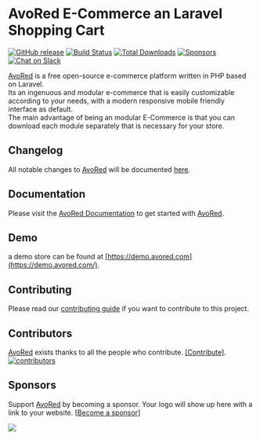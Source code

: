 # AvoRed E-Commerce an Laravel Shopping Cart

[![GitHub release](https://img.shields.io/github/release/avored/laravel-ecommerce.svg?style=flat-square)](https://github.com/avored/laravel-ecommerce/releases/latest) [![Build Status](https://travis-ci.org/avored/framework.svg?branch=master)](https://travis-ci.org/avored/framework)
[![Total Downloads](https://poser.pugx.org/avored/framework/downloads)](https://packagist.org/packages/avored/framework) 
[![Sponsors](https://opencollective.com/laravel-ecommerce/sponsors/badge.svg?style=flat-square)](#sponsors)
[![Chat on Slack](https://img.shields.io/badge/join--slack-avored--ecommerce-c62828.svg?longCache=true&style=for-the-badge&logo=slack&color=#c62828)](https://join.slack.com/t/avored/shared_invite/enQtNDQ1Nzc0MTQ1NjIwLTNiMzIyYzc4M2Y2YWE4YzlhNjM3NzhhN2I0NTAyMzhkNGZmOWUyNjQ1N2U1NGQ3MzIzOGU0MDM0MDM1NTc2MDg)

[AvoRed](https://www.avored.com/) is a free open-source e-commerce platform written in PHP based on Laravel.    
Its an ingenuous and modular e-commerce that is easily customizable according to your needs, with a modern responsive mobile friendly interface as default.    
The main advantage of being an modular E-Commerce is that you can download each module separately that is necessary for your store.

## Changelog

All notable changes to [AvoRed](https://www.avored.com/) will be documented [here](CHANGELOG.md).

## Documentation

Please visit the [AvoRed Documentation](https://www.avored.com/docs) to get started with [AvoRed](https://www.avored.com/).

## Demo 

a demo store can be found at [https://demo.avored.com](https://demo.avored.com/).

## Contributing

Please read our [contributing guide](.github/CONTRIBUTING.md) if you want to contribute to this project.

## Contributors

[AvoRed](https://www.avored.com/) exists thanks to all the people who contribute. [[Contribute]](CONTRIBUTING.md).
<a href="https://github.com/avored/laravel-ecommerce/graphs/contributors"><img src="https://opencollective.com/laravel-ecommerce/contributors.svg?width=890" title="contributors" alt="contributors" /></a>

## Sponsors

Support [AvoRed](https://www.avored.com/) by becoming a sponsor. Your logo will show up here with a link to your website. [[Become a sponsor](https://opencollective.com/laravel-ecommerce#sponsor)]

<a href="https://opencollective.com/laravel-ecommerce/sponsor/0/website" target="_blank"><img src="https://opencollective.com/laravel-ecommerce/sponsor/0/avatar.svg"></a>
